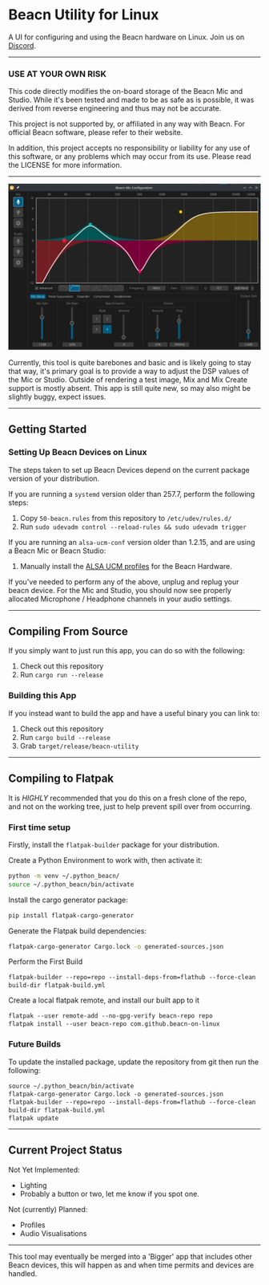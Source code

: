 # Beacn Utility for Linux

A UI for configuring and using the Beacn hardware on Linux. Join us on [Discord](https://discord.gg/PdsscuEhMh).

***

### USE AT YOUR OWN RISK

This code directly modifies the on-board storage of the Beacn Mic and Studio. While it's been tested and made to
be as safe as is possible, it was derived from reverse engineering and thus may not be accurate.

This project is not supported by, or affiliated in any way with Beacn. For official Beacn software, please refer
to their website.

In addition, this project accepts no responsibility or liability for any use of this software, or any problems
which may occur from its use. Please read the LICENSE for more information.

***
![img.png](.github/resources/img.png)

Currently, this tool is quite barebones and basic and is likely going to stay that way, it's primary goal is to provide
a way to adjust the DSP values of the Mic or Studio. Outside of rendering a test image, Mix and Mix Create support is
mostly absent. This app is still quite new, so may also might be slightly buggy, expect issues.
***

## Getting Started

### Setting Up Beacn Devices on Linux

The steps taken to set up Beacn Devices depend on the current package version of your distribution.

If you are running a `systemd` version older than 257.7, perform the following steps:
1) Copy `50-beacn.rules` from this repository to `/etc/udev/rules.d/`
2) Run `sudo udevadm control --reload-rules && sudo udevadm trigger` 

If you are running an `alsa-ucm-conf` version older than 1.2.15, and are using a Beacn Mic or Beacn Studio:
1) Manually install the [ALSA UCM profiles](https://github.com/beacn-on-linux/beacn-ucm-profiles) for the Beacn Hardware.

If you've needed to perform any of the above, unplug and replug your beacn device. For the Mic and Studio, you should
now see properly allocated Microphone / Headphone channels in your audio settings.
***

## Compiling From Source

If you simply want to just run this app, you can do so with the following:

1) Check out this repository
2) Run `cargo run --release`

### Building this App

If you instead want to build the app and have a useful binary you can link to:

1) Check out this repository
2) Run `cargo build --release`
3) Grab `target/release/beacn-utility`

***

## Compiling to Flatpak

It is *HIGHLY* recommended that you do this on a fresh clone of the repo, and not on the working tree, just
to help prevent spill over from occurring.

### First time setup
Firstly, install the `flatpak-builder` package for your distribution.

Create a Python Environment to work with, then activate it: 
```sh 
python -m venv ~/.python_beacn/
source ~/.python_beacn/bin/activate
```

Install the cargo generator package:
```sh
pip install flatpak-cargo-generator
```

Generate the Flatpak build dependencies:
```sh
flatpak-cargo-generator Cargo.lock -o generated-sources.json
```

Perform the First Build
```shell
flatpak-builder --repo=repo --install-deps-from=flathub --force-clean build-dir flatpak-build.yml
```

Create a local flatpak remote, and install our built app to it
```shell
flatpak --user remote-add --no-gpg-verify beacn-repo repo
flatpak install --user beacn-repo com.github.beacn-on-linux
```

### Future Builds
To update the installed package, update the repository from git then run the following:
```shell
source ~/.python_beacn/bin/activate
flatpak-cargo-generator Cargo.lock -o generated-sources.json
flatpak-builder --repo=repo --install-deps-from=flathub --force-clean build-dir flatpak-build.yml
flatpak update
```

***
## Current Project Status

Not Yet Implemented:
* Lighting
* Probably a button or two, let me know if you spot one.

Not (currently) Planned:
* Profiles
* Audio Visualisations

***

This tool may eventually be merged into a 'Bigger' app that includes other Beacn devices, this will happen as and
when time permits and devices are handled.